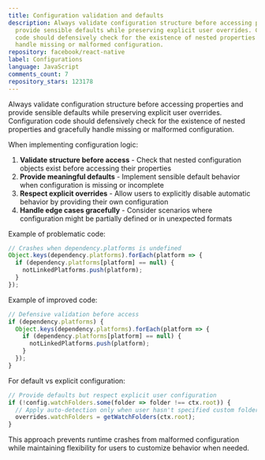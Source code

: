 ```yaml
---
title: Configuration validation and defaults
description: Always validate configuration structure before accessing properties and
  provide sensible defaults while preserving explicit user overrides. Configuration
  code should defensively check for the existence of nested properties and gracefully
  handle missing or malformed configuration.
repository: facebook/react-native
label: Configurations
language: JavaScript
comments_count: 7
repository_stars: 123178
---
```


Always validate configuration structure before accessing properties and provide sensible defaults while preserving explicit user overrides. Configuration code should defensively check for the existence of nested properties and gracefully handle missing or malformed configuration.

When implementing configuration logic:
1. **Validate structure before access** - Check that nested configuration objects exist before accessing their properties
2. **Provide meaningful defaults** - Implement sensible default behavior when configuration is missing or incomplete  
3. **Respect explicit overrides** - Allow users to explicitly disable automatic behavior by providing their own configuration
4. **Handle edge cases gracefully** - Consider scenarios where configuration might be partially defined or in unexpected formats

Example of problematic code:
```javascript
// Crashes when dependency.platforms is undefined
Object.keys(dependency.platforms).forEach(platform => {
  if (dependency.platforms[platform] == null) {
    notLinkedPlatforms.push(platform);
  }
});
```

Example of improved code:
```javascript
// Defensive validation before access
if (dependency.platforms) {
  Object.keys(dependency.platforms).forEach(platform => {
    if (dependency.platforms[platform] == null) {
      notLinkedPlatforms.push(platform);
    }
  });
}
```

For default vs explicit configuration:
```javascript
// Provide defaults but respect explicit user configuration
if (!config.watchFolders.some(folder => folder !== ctx.root)) {
  // Apply auto-detection only when user hasn't specified custom folders
  overrides.watchFolders = getWatchFolders(ctx.root);
}
```

This approach prevents runtime crashes from malformed configuration while maintaining flexibility for users to customize behavior when needed.